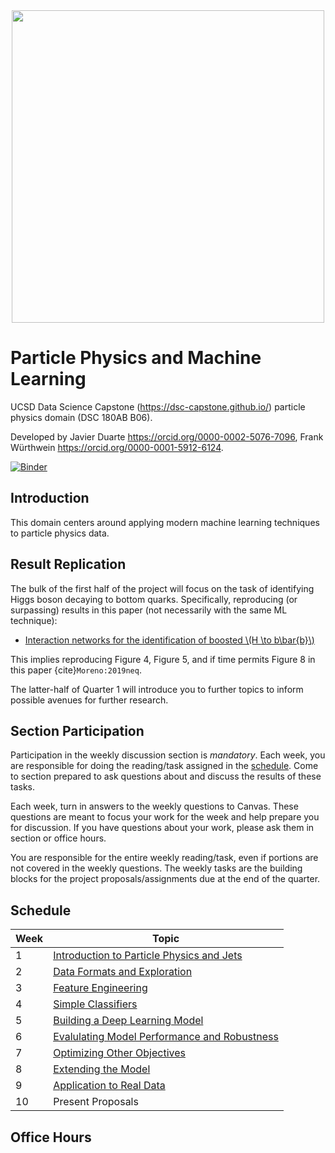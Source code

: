 <center>
<img src="https://github.com/jmduarte/HiggsToBBMachineLearning/raw/dsc/HIG-19-003_v7.png" width=500 />
</center>

# Particle Physics and Machine Learning

UCSD Data Science Capstone (https://dsc-capstone.github.io/) particle physics domain (DSC 180AB B06).

Developed by Javier Duarte <https://orcid.org/0000-0002-5076-7096>, Frank Würthwein <https://orcid.org/0000-0001-5912-6124>.

[![Binder](https://mybinder.org/badge_logo.svg)](https://mybinder.org/v2/gh/jmduarte/capstone-particle-physics-domain/master)

## Introduction

This domain centers around applying modern machine learning techniques to
particle physics data.

## Result Replication

The bulk of the first half of the project will focus on the task of
identifying Higgs boson decaying to bottom quarks. Specifically, reproducing 
(or surpassing) results in this paper (not necessarily with the same ML technique):
* [Interaction networks for the identification of boosted \\(H \to b\bar{b}\\)](https://arxiv.org/abs/1909.12285)

This implies reproducing Figure 4, Figure 5, and if time permits Figure 8 in this paper {cite}`Moreno:2019neq`.

The latter-half of Quarter 1 will introduce you to further topics to inform possible
avenues for further research.

## Section Participation

Participation in the weekly discussion section is *mandatory*. Each
week, you are responsible for doing the reading/task assigned in the
[schedule](#schedule). Come to section prepared to ask questions about
and discuss the results of these tasks.

Each week, turn in answers to the weekly questions to Canvas. These
questions are meant to focus your work for the week and help prepare
you for discussion. If you have questions about your work, please ask
them in section or office hours.

You are responsible for the entire weekly reading/task, even if
portions are not covered in the weekly questions. The weekly tasks are
the building blocks for the project proposals/assignments due at the
end of the quarter.

## Schedule

|Week|Topic|
|--|--|
|1|[Introduction to Particle Physics and Jets](weeks/01.md)|
|2|[Data Formats and Exploration](weeks/02.md)|
|3|[Feature Engineering](weeks/03.md)|
|4|[Simple Classifiers](weeks/04.md)|
|5|[Building a Deep Learning Model](weeks/05.md)|
|6|[Evalulating Model Performance and Robustness](weeks/06.md)|
|7|[Optimizing Other Objectives](weeks/07.md)|
|8|[Extending the Model](weeks/08.md)|
|9|[Application to Real Data](weeks/09.md)|
|10|Present Proposals|

## Office Hours





